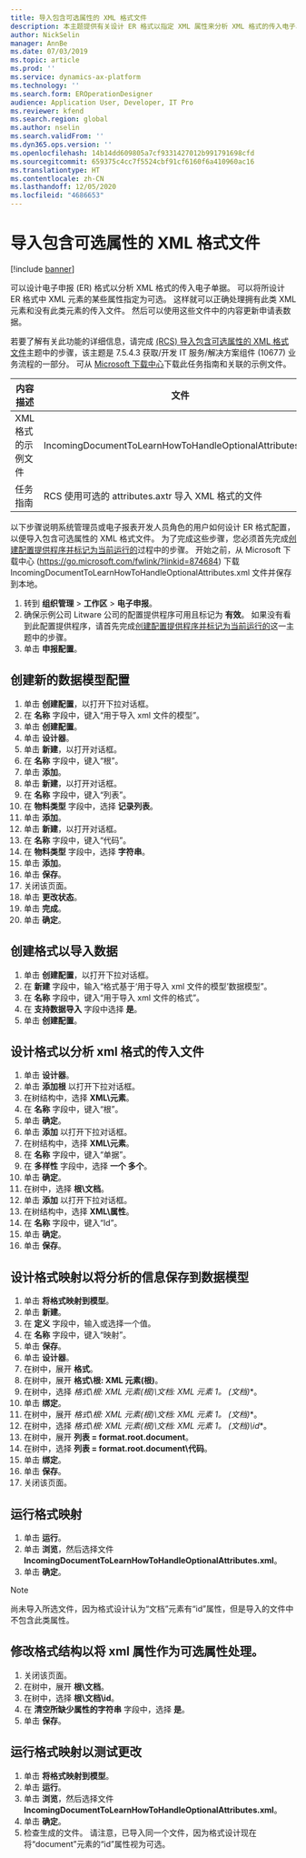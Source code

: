 ```yaml
---
title: 导入包含可选属性的 XML 格式文件
description: 本主题提供有关设计 ER 格式以指定 XML 属性来分析 XML 格式的传入电子单据的信息。
author: NickSelin
manager: AnnBe
ms.date: 07/03/2019
ms.topic: article
ms.prod: ''
ms.service: dynamics-ax-platform
ms.technology: ''
ms.search.form: EROperationDesigner
audience: Application User, Developer, IT Pro
ms.reviewer: kfend
ms.search.region: global
ms.author: nselin
ms.search.validFrom: ''
ms.dyn365.ops.version: ''
ms.openlocfilehash: 14b14dd609805a7cf9331427012b991791698cfd
ms.sourcegitcommit: 659375c4cc7f5524cbf91cf6160f6a410960ac16
ms.translationtype: HT
ms.contentlocale: zh-CN
ms.lasthandoff: 12/05/2020
ms.locfileid: "4686653"
---
```

# <a name="import-files-in-xml-format-with-optional-attributes"></a>导入包含可选属性的 XML 格式文件

[!include [banner](../includes/banner.md)]

可以设计电子申报 (ER) 格式以分析 XML 格式的传入电子单据。 可以将所设计 ER 格式中 XML 元素的某些属性指定为可选。 这样就可以正确处理拥有此类 XML 元素和没有此类元素的传入文件。 然后可以使用这些文件中的内容更新申请表数据。

若要了解有关此功能的详细信息，请完成 [(RCS) 导入包含可选属性的 XML 格式文件](tasks/import-files-xml-format-optional-attributes.md)主题中的步骤，该主题是 7.5.4.3 获取/开发 IT 服务/解决方案组件 (10677) 业务流程的一部分。 可从 [Microsoft 下载中心](https://go.microsoft.com/fwlink/?linkid=874684)下载此任务指南和关联的示例文件。


| 内容描述       | 文件                                                         |
|---------------------------|--------------------------------------------------------------|
| XML 格式的示例文件 | IncomingDocumentToLearnHowToHandleOptionalAttributes.xml     |
| 任务指南                | RCS 使用可选的 attributes.axtr 导入 XML 格式的文件 |


以下步骤说明系统管理员或电子报表开发人员角色的用户如何设计 ER 格式配置，以便导入包含可选属性的 XML 格式文件。 为了完成这些步骤，您必须首先完成[创建配置提供程序并标记为当前运行的](tasks/er-configuration-provider-mark-it-active-2016-11.md)过程中的步骤。 开始之前，从 Microsoft 下载中心 (https://go.microsoft.com/fwlink/?linkid=874684) 下载 IncomingDocumentToLearnHowToHandleOptionalAttributes.xml 文件并保存到本地。

1. 转到 **组织管理** > **工作区** > **电子申报**。
2. 确保示例公司 Litware 公司的配置提供程序可用且标记为 **有效**。 如果没有看到此配置提供程序，请首先完成[创建配置提供程序并标记为当前运行的](tasks/er-configuration-provider-mark-it-active-2016-11.md)这一主题中的步骤。
3. 单击 **申报配置**。

## <a name="create-a-new-data-model-configuration"></a>创建新的数据模型配置
1. 单击 **创建配置**，以打开下拉对话框。
2. 在 **名称** 字段中，键入“用于导入 xml 文件的模型”。
3. 单击 **创建配置**。
4. 单击 **设计器**。
5. 单击 **新建**，以打开对话框。
6. 在 **名称** 字段中，键入“根”。
7. 单击 **添加**。
8. 单击 **新建**，以打开对话框。
9. 在 **名称** 字段中，键入“列表”。
10.    在 **物料类型** 字段中，选择 **记录列表**。
11.    单击 **添加**。
12.    单击 **新建**，以打开对话框。
13.    在 **名称** 字段中，键入“代码”。
14.    在 **物料类型** 字段中，选择 **字符串**。
15.    单击 **添加**。
16.    单击 **保存**。
17.    关闭该页面。
18.    单击 **更改状态**。
19.    单击 **完成**。
20.    单击 **确定**。

## <a name="create-a-format-for-data-import"></a>创建格式以导入数据
1. 单击 **创建配置**，以打开下拉对话框。
2. 在 **新建** 字段中，输入“格式基于‘用于导入 xml 文件的模型’数据模型”。
3. 在 **名称** 字段中，键入“用于导入 xml 文件的格式”。 
4. 在 **支持数据导入** 字段中选择 **是**。
5. 单击 **创建配置**。

## <a name="design-a-format-to-parse-incoming-file-in-xml-format"></a>设计格式以分析 xml 格式的传入文件
1. 单击 **设计器**。
2. 单击 **添加根** 以打开下拉对话框。
3. 在树结构中，选择 **XML\元素**。
4. 在 **名称** 字段中，键入“根”。
5. 单击 **确定**。
6. 单击 **添加** 以打开下拉对话框。
7. 在树结构中，选择 **XML\元素**。
8. 在 **名称** 字段中，键入“单据”。
9. 在 **多样性** 字段中，选择 **一个 多个**。
10.    单击 **确定**。
11.    在树中，选择 **根\文档**。
12.    单击 **添加** 以打开下拉对话框。
13.    在树结构中，选择 **XML\属性**。
14.    在 **名称** 字段中，键入“Id”。
15.    单击 **确定**。
16.    单击 **保存**。

## <a name="design-a-format-mapping-to-save-parsed-information-to-data-model"></a>设计格式映射以将分析的信息保存到数据模型
1.    单击 **将格式映射到模型**。
2.    单击 **新建**。
3.    在 **定义** 字段中，输入或选择一个值。
4.    在 **名称** 字段中，键入“映射”。
5.    单击 **保存**。
6.    单击 **设计器**。
7.    在树中，展开 **格式**。
8.    在树中，展开 **格式\根: XML 元素(根)**。
9.    在树中，选择 **格式\根: XML 元素(根)\文档: XML 元素 1*。 (文档)**。
10.    单击 **绑定**。
11.    在树中，展开 **格式\根: XML 元素(根)\文档: XML 元素 1*。 (文档)**。
12.    在树中，选择 **格式\根: XML 元素(根)\文档: XML 元素 1*。 (文档)\id**。
13.    在树中，展开 **列表 = format.root.document**。
14.    在树中，选择 **列表 = format.root.document\代码**。
15.    单击 **绑定**。
16.    单击 **保存**。
17.    关闭该页面。

## <a name="run-format-mapping"></a>运行格式映射
1. 单击 **运行**。
2. 单击 **浏览**，然后选择文件 **IncomingDocumentToLearnHowToHandleOptionalAttributes.xml**。
3. 单击 **确定**。

> [!NOTE]
> 尚未导入所选文件，因为格式设计认为“文档”元素有“id”属性，但是导入的文件中不包含此类属性。

## <a name="modify-format-structure-to-handle-xml-attribute-as-optional"></a>修改格式结构以将 xml 属性作为可选属性处理。
1. 关闭该页面。
2. 在树中，展开 **根\文档**。
3. 在树中，选择 **根\文档\id**。
4. 在 **清空所缺少属性的字符串** 字段中，选择 **是**。
5. 单击 **保存**。

## <a name="run-format-mapping-to-test-changes"></a>运行格式映射以测试更改
1. 单击 **将格式映射到模型**。
2. 单击 **运行**。
3. 单击 **浏览**，然后选择文件 **IncomingDocumentToLearnHowToHandleOptionalAttributes.xml**。
4. 单击 **确定**。
5. 检查生成的文件。 请注意，已导入同一个文件，因为格式设计现在将“document”元素的“id”属性视为可选。
